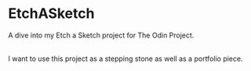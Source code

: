# EtchASketch

A dive into my Etch a Sketch project for The Odin Project.<br><br>

I want to use this project as a stepping stone as well as a portfolio piece.